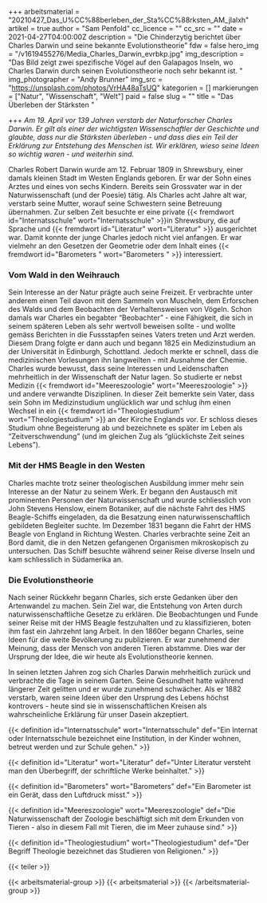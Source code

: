 +++
arbeitsmaterial = "20210427_Das_U%CC%88berleben_der_Sta%CC%88rksten_AM_jlalxh"
artikel = true
author = "Sam Penfold"
cc_licence = ""
cc_src = ""
date = 2021-04-27T04:00:00Z
description = "Die Chinderzytig berichtet über Charles Darwin und seine bekannte Evolutionstheorie"
fdw = false
hero_img = "/v1619455276/Media_Charles_Darwin_evrbkp.jpg"
img_description = "Das Bild zeigt zwei spezifische Vögel auf den Galapagos Inseln, wo Charles Darwin durch seinen Evolutionstheorie noch sehr bekannt ist.  "
img_photographer = "Andy Brunner"
img_src = "https://unsplash.com/photos/VrHA48aTsUQ"
kategorien = []
markierungen = ["Natur", "Wissenschaft", "Welt"]
paid = false
slug = ""
title = "Das Überleben der Stärksten "

+++
_Am 19. April vor 139 Jahren verstarb der Naturforscher Charles Darwin. Er gilt als einer der wichtigsten Wissenschaftler der Geschichte und glaubte, dass nur die Stärksten überleben - und dass dies ein Teil der Erklärung zur Entstehung des Menschen ist. Wir erklären, wieso seine Ideen so wichtig waren - und weiterhin sind._

Charles Robert Darwin wurde am 12. Februar 1809 in Shrewsbury, einer damals kleinen Stadt im Westen Englands geboren. Er war der Sohn eines Arztes und eines von sechs Kindern. Bereits sein Grossvater war in der Naturwissenschaft (und der Poesie) tätig. Als Charles acht Jahre alt war, verstarb seine Mutter, worauf seine Schwestern seine Betreuung übernahmen. Zur selben Zeit besuchte er eine private {{< fremdwort id="Internatsschule" wort="Internatsschule" >}}in Shrewsbury, die auf Sprache und {{< fremdwort id="Literatur" wort="Literatur" >}} ausgerichtet war. Damit konnte der junge Charles jedoch nicht viel anfangen. Er war vielmehr an den Gesetzen der Geometrie oder dem Inhalt eines {{< fremdwort id="Barometers " wort="Barometers " >}} interessiert.

### Vom Wald in den Weihrauch

Sein Interesse an der Natur prägte auch seine Freizeit. Er verbrachte unter anderem einen Teil davon mit dem Sammeln von Muscheln, dem Erforschen des Walds und dem Beobachten der Verhaltensweisen von Vögeln. Schon damals war Charles ein begabter “Beobachter” - eine Fähigkeit, die sich in seinem späteren Leben als sehr wertvoll beweisen sollte - und wollte gemäss Berichten in die Fussstapfen seines Vaters treten und Arzt werden.  
Diesem Drang folgte er dann auch und begann 1825 ein Medizinstudium an der Universität in Edinburgh, Schottland. Jedoch merkte er schnell, dass die medizinischen Vorlesungen ihn langweilten - mit Ausnahme der Chemie. Charles wurde bewusst, dass seine Interessen und Leidenschaften mehrheitlich in der Wissenschaft der Natur lagen. So studierte er nebst Medizin {{< fremdwort id="Meereszoologie" wort="Meereszoologie" >}} und andere verwandte Disziplinen. In dieser Zeit bemerkte sein Vater, dass sein Sohn im Medizinstudium unglücklich war und schlug ihm einen Wechsel in ein {{< fremdwort id="Theologiestudium" wort="Theologiestudium" >}} an der Kirche Englands vor. Er schloss dieses Studium ohne Begeisterung ab und bezeichnete es später im Leben als “Zeitverschwendung” (und im gleichen Zug als “glücklichste Zeit seines Lebens”).

### Mit der HMS Beagle in den Westen

Charles machte trotz seiner theologischen Ausbildung immer mehr sein Interesse an der Natur zu seinem Werk. Er begann den Austausch mit prominenten Personen der Naturwissenschaft und wurde schliesslich von John Stevens Henslow, einem Botaniker, auf die nächste Fahrt des HMS Beagle-Schiffs eingeladen, da die Besatzung einen naturwissenschaftlich gebildeten Begleiter suchte. Im Dezember 1831 begann die Fahrt der HMS Beagle von England in Richtung Westen. Charles verbrachte seine Zeit an Bord damit, die in den Netzen gefangenen Organismen mikroskopisch zu untersuchen. Das Schiff besuchte während seiner Reise diverse Inseln und kam schliesslich in Südamerika an.

### Die Evolutionstheorie

Nach seiner Rückkehr begann Charles, sich erste Gedanken über den Artenwandel zu machen. Sein Ziel war, die Entstehung von Arten durch naturwissenschaftliche Gesetze zu erklären. Die Beobachtungen und Funde seiner Reise mit der HMS Beagle festzuhalten und zu klassifizieren, boten ihm fast ein Jahrzehnt lang Arbeit. In den 1860er begann Charles, seine Ideen für die weite Bevölkerung zu publizieren. Er war zunehmend der Meinung, dass der Mensch von anderen Tieren abstamme. Dies war der Ursprung der Idee, die wir heute als Evolutionstheorie kennen.

In seinen letzten Jahren zog sich Charles Darwin mehrheitlich zurück und verbrachte die Tage in seinem Garten. Seine Gesundheit hatte während längerer Zeit gelitten und er wurde zunehmend schwächer. Als er 1882 verstarb, waren seine Ideen über den Ursprung des Lebens höchst kontrovers - heute sind sie in wissenschaftlichen Kreisen als wahrscheinliche Erklärung für unser Dasein akzeptiert.

{{< definition id="Internatsschule" wort="Internatsschule" def="Ein Internat oder Internatsschule bezeichnet eine Institution, in der Kinder wohnen, betreut werden und zur Schule gehen." >}}

{{< definition id="Literatur" wort="Literatur" def="Unter Literatur versteht man den Überbegriff, der schriftliche Werke beinhaltet." >}}

{{< definition id="Barometers" wort="Barometers" def="Ein Barometer ist ein Gerät, dass den Luftdruck misst." >}}

{{< definition id="Meereszoologie" wort="Meereszoologie" def="Die Naturwissenschaft der Zoologie beschäftigt sich mit dem Erkunden von Tieren - also in diesem Fall mit Tieren, die im Meer zuhause sind." >}}

{{< definition id="Theologiestudium" wort="Theologiestudium" def="Der Begriff Theologie bezeichnet das Studieren von Religionen." >}}

{{< teiler >}}

{{< arbeitsmaterial-group >}}
{{< arbeitsmaterial >}}
{{< /arbeitsmaterial-group >}}
